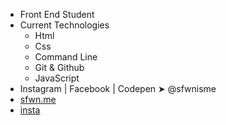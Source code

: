 - Front End Student
- Current Technologies
  - Html
  - Css
  - Command Line
  - Git & Github
  - JavaScript
- Instagram | Facebook | Codepen ➤ @sfwnisme
- [sfwn.me](https://sfwn.me)
- [insta](https://instagram.com/sfwnisme)
